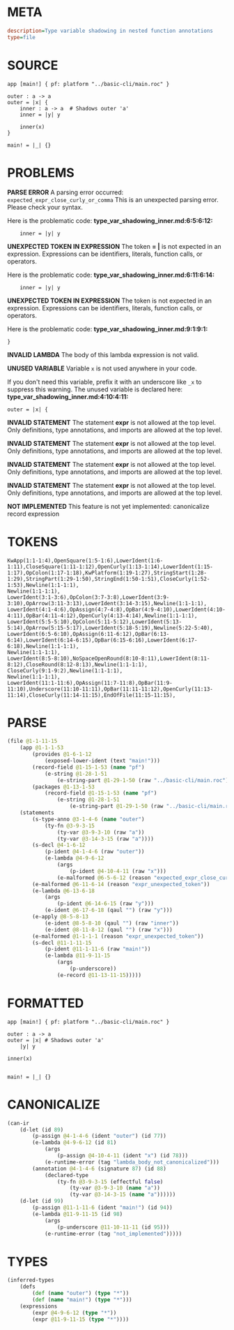# META
~~~ini
description=Type variable shadowing in nested function annotations
type=file
~~~
# SOURCE
~~~roc
app [main!] { pf: platform "../basic-cli/main.roc" }

outer : a -> a
outer = |x| {
    inner : a -> a  # Shadows outer 'a'
    inner = |y| y

    inner(x)
}

main! = |_| {}
~~~
# PROBLEMS
**PARSE ERROR**
A parsing error occurred: `expected_expr_close_curly_or_comma`
This is an unexpected parsing error. Please check your syntax.

Here is the problematic code:
**type_var_shadowing_inner.md:6:5:6:12:**
```roc
    inner = |y| y
```


**UNEXPECTED TOKEN IN EXPRESSION**
The token **= |** is not expected in an expression.
Expressions can be identifiers, literals, function calls, or operators.

Here is the problematic code:
**type_var_shadowing_inner.md:6:11:6:14:**
```roc
    inner = |y| y
```


**UNEXPECTED TOKEN IN EXPRESSION**
The token  is not expected in an expression.
Expressions can be identifiers, literals, function calls, or operators.

Here is the problematic code:
**type_var_shadowing_inner.md:9:1:9:1:**
```roc
}
```


**INVALID LAMBDA**
The body of this lambda expression is not valid.

**UNUSED VARIABLE**
Variable ``x`` is not used anywhere in your code.

If you don't need this variable, prefix it with an underscore like `_x` to suppress this warning.
The unused variable is declared here:
**type_var_shadowing_inner.md:4:10:4:11:**
```roc
outer = |x| {
```


**INVALID STATEMENT**
The statement **expr** is not allowed at the top level.
Only definitions, type annotations, and imports are allowed at the top level.

**INVALID STATEMENT**
The statement **expr** is not allowed at the top level.
Only definitions, type annotations, and imports are allowed at the top level.

**INVALID STATEMENT**
The statement **expr** is not allowed at the top level.
Only definitions, type annotations, and imports are allowed at the top level.

**INVALID STATEMENT**
The statement **expr** is not allowed at the top level.
Only definitions, type annotations, and imports are allowed at the top level.

**NOT IMPLEMENTED**
This feature is not yet implemented: canonicalize record expression

# TOKENS
~~~zig
KwApp(1:1-1:4),OpenSquare(1:5-1:6),LowerIdent(1:6-1:11),CloseSquare(1:11-1:12),OpenCurly(1:13-1:14),LowerIdent(1:15-1:17),OpColon(1:17-1:18),KwPlatform(1:19-1:27),StringStart(1:28-1:29),StringPart(1:29-1:50),StringEnd(1:50-1:51),CloseCurly(1:52-1:53),Newline(1:1-1:1),
Newline(1:1-1:1),
LowerIdent(3:1-3:6),OpColon(3:7-3:8),LowerIdent(3:9-3:10),OpArrow(3:11-3:13),LowerIdent(3:14-3:15),Newline(1:1-1:1),
LowerIdent(4:1-4:6),OpAssign(4:7-4:8),OpBar(4:9-4:10),LowerIdent(4:10-4:11),OpBar(4:11-4:12),OpenCurly(4:13-4:14),Newline(1:1-1:1),
LowerIdent(5:5-5:10),OpColon(5:11-5:12),LowerIdent(5:13-5:14),OpArrow(5:15-5:17),LowerIdent(5:18-5:19),Newline(5:22-5:40),
LowerIdent(6:5-6:10),OpAssign(6:11-6:12),OpBar(6:13-6:14),LowerIdent(6:14-6:15),OpBar(6:15-6:16),LowerIdent(6:17-6:18),Newline(1:1-1:1),
Newline(1:1-1:1),
LowerIdent(8:5-8:10),NoSpaceOpenRound(8:10-8:11),LowerIdent(8:11-8:12),CloseRound(8:12-8:13),Newline(1:1-1:1),
CloseCurly(9:1-9:2),Newline(1:1-1:1),
Newline(1:1-1:1),
LowerIdent(11:1-11:6),OpAssign(11:7-11:8),OpBar(11:9-11:10),Underscore(11:10-11:11),OpBar(11:11-11:12),OpenCurly(11:13-11:14),CloseCurly(11:14-11:15),EndOfFile(11:15-11:15),
~~~
# PARSE
~~~clojure
(file @1-1-11-15
	(app @1-1-1-53
		(provides @1-6-1-12
			(exposed-lower-ident (text "main!")))
		(record-field @1-15-1-53 (name "pf")
			(e-string @1-28-1-51
				(e-string-part @1-29-1-50 (raw "../basic-cli/main.roc"))))
		(packages @1-13-1-53
			(record-field @1-15-1-53 (name "pf")
				(e-string @1-28-1-51
					(e-string-part @1-29-1-50 (raw "../basic-cli/main.roc"))))))
	(statements
		(s-type-anno @3-1-4-6 (name "outer")
			(ty-fn @3-9-3-15
				(ty-var @3-9-3-10 (raw "a"))
				(ty-var @3-14-3-15 (raw "a"))))
		(s-decl @4-1-6-12
			(p-ident @4-1-4-6 (raw "outer"))
			(e-lambda @4-9-6-12
				(args
					(p-ident @4-10-4-11 (raw "x")))
				(e-malformed @6-5-6-12 (reason "expected_expr_close_curly_or_comma"))))
		(e-malformed @6-11-6-14 (reason "expr_unexpected_token"))
		(e-lambda @6-13-6-18
			(args
				(p-ident @6-14-6-15 (raw "y")))
			(e-ident @6-17-6-18 (qaul "") (raw "y")))
		(e-apply @8-5-8-13
			(e-ident @8-5-8-10 (qaul "") (raw "inner"))
			(e-ident @8-11-8-12 (qaul "") (raw "x")))
		(e-malformed @1-1-1-1 (reason "expr_unexpected_token"))
		(s-decl @11-1-11-15
			(p-ident @11-1-11-6 (raw "main!"))
			(e-lambda @11-9-11-15
				(args
					(p-underscore))
				(e-record @11-13-11-15)))))
~~~
# FORMATTED
~~~roc
app [main!] { pf: platform "../basic-cli/main.roc" }

outer : a -> a
outer = |x| # Shadows outer 'a'
	|y| y

inner(x)


main! = |_| {}
~~~
# CANONICALIZE
~~~clojure
(can-ir
	(d-let (id 89)
		(p-assign @4-1-4-6 (ident "outer") (id 77))
		(e-lambda @4-9-6-12 (id 81)
			(args
				(p-assign @4-10-4-11 (ident "x") (id 78)))
			(e-runtime-error (tag "lambda_body_not_canonicalized")))
		(annotation @4-1-4-6 (signature 87) (id 88)
			(declared-type
				(ty-fn @3-9-3-15 (effectful false)
					(ty-var @3-9-3-10 (name "a"))
					(ty-var @3-14-3-15 (name "a"))))))
	(d-let (id 99)
		(p-assign @11-1-11-6 (ident "main!") (id 94))
		(e-lambda @11-9-11-15 (id 98)
			(args
				(p-underscore @11-10-11-11 (id 95)))
			(e-runtime-error (tag "not_implemented")))))
~~~
# TYPES
~~~clojure
(inferred-types
	(defs
		(def (name "outer") (type "*"))
		(def (name "main!") (type "*")))
	(expressions
		(expr @4-9-6-12 (type "*"))
		(expr @11-9-11-15 (type "*"))))
~~~